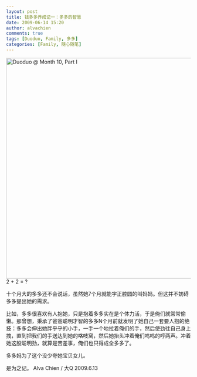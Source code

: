 ```yaml
---
layout: post
title: 钱多多养成记一：多多的智慧
date: 2009-06-14 15:20
author: alvachien
comments: true
tags: [Duoduo, Family, 多多]
categories: [Family, 随心随笔]
---
```

<a title="Duoduo @ Month 10, Part  I by Alva Chien, on Flickr" href="http://www.flickr.com/photos/alvachien/3622153526/sizes/o/"><img src="http://farm4.static.flickr.com/3332/3622153526_fee3de1d8c_b.jpg" alt="Duoduo @ Month 10, Part  I" width="600" /></a>
2 + 2 = ?

十个月大的多多还不会说话，虽然她7个月就能字正腔圆的叫妈妈。但这并不妨碍多多提出她的需求。

比如，多多很喜欢有人抱她，只是抱着多多实在是个体力活，于是俺们就常常偷懒。那曾想，秉承了爸爸聪明才智的多多N个月前就发明了她自己一套要人抱的绝技：多多会伸出她胖乎乎的小手，一手一个地拉着俺们的手，然后使劲往自己身上拽，直到把我们的手送达到她的咯吱窝，然后她抬头冲着俺们呜呜的哼两声。冲着她这股聪明劲，就算是苦差事，俺们也只得成全多多了。

多多妈为了这个没少夸她宝贝女儿。

是为之记。
Alva Chien / 大Q
2009.6.13
